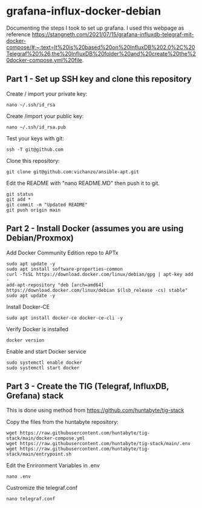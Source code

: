 # grafana-influx-docker-debian
Documenting the steps I took to set up grafana.  I used this webpage as reference https://stangneth.com/2021/07/15/grafana-influxdb-telegraf-mit-docker-compose/#:~:text=It%20is%20based%20on%20InfluxDB%202.0%2C%20Telegraf%20%26,the%20InfluxDB%20folder%20and%20create%20the%20docker-compose.yml%20file.


## Part 1 - Set up SSH key and clone this repository
Create / import your private key:
```
nano ~/.ssh/id_rsa
```
Create /import your public key:
```
nano ~/.ssh/id_rsa.pub
```
Test your keys with git:
```
ssh -T git@github.com
```
Clone this repository:
```
git clone git@github.com:vichanzo/ansible-apt.git
```
Edit the README with "nano README.MD" then push it to git.
```
git status
git add *
git commit -m "Updated README"
git push origin main
```


## Part 2 - Install Docker (assumes you are using Debian/Proxmox)

Add Docker Community Edition repo to APTx
```
sudo apt update -y
sudo apt install software-properties-common
curl -fsSL https://download.docker.com/linux/debian/gpg | apt-key add -
add-apt-repository "deb [arch=amd64] https://download.docker.com/linux/debian $(lsb_release -cs) stable"
sudo apt update -y
```

Install Docker-CE
```
sudo apt install docker-ce docker-ce-cli -y
```

Verify Docker is installed
```
docker version
```

Enable and start Docker service
```
sudo systemctl enable docker
sudo systemctl start docker
```

## Part 3 - Create the TIG (Telegraf, InfluxDB, Grefana) stack 
This is done using method from https://github.com/huntabyte/tig-stack 

Copy the files from the huntabyte repository:
```
wget https://raw.githubusercontent.com/huntabyte/tig-stack/main/docker-compose.yml
wget https://raw.githubusercontent.com/huntabyte/tig-stack/main/.env
wget https://raw.githubusercontent.com/huntabyte/tig-stack/main/entrypoint.sh
```

Edit the Enrironment Variables in .env
```
nano .env
```

Custromize the telegraf.conf
```
nano telegraf.conf
```
